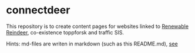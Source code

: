 # connectdeer

This repository is to create content pages for websites linked to [Renewable Reindeer](http://www.nina.no/english/Research/Projects/Renewable-Reindeer "go to page"), co-existence toppforsk and traffic SIS.

Hints:
md-files are writen in markdown (such as this README.md), [see](https://en.support.wordpress.com/markdown-quick-reference/) 
